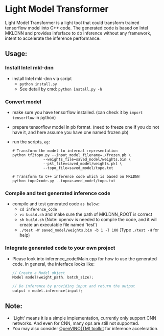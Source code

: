 # Light Model Transformer

Light Model Transformer is a light tool that could transform trained tensorflow model into C++ code. The generated code is based on Intel MKLDNN and provides inferface to do inference without any framework, intent to accelerate the inference performance.

## Usage:

### Install Intel mkl-dnn
- install Intel mkl-dnn via script
    - `python install.py`
    - See detail by cmd: `python install.py -h`

### Convert model

- make sure you have tensorflow installed. (can check it by `import tensorflow` in python)

- prepare tensorflow model in pb format. (need to freeze one if you do not have it, and here assume you have one named frozen.pb)

- run the scripts, `eg:` 

  ```
  # Transform the model to internal representation
  python tf2topo.py --input_model_filename=./frozen.pb \
                --weights_file=saved_model/weights.bin \
                --pkl_file=saved_model/weights.pkl \
                --topo_file=saved_model/topo.txt

  # Transform to C++ inference code which is based on MKLDNN
  python topo2code.py --topo=saved_model/topo.txt
  ```

### Compile and test generated inference code

- compile and test generated code `as below:`
    - `cd inference_code`
    - `vi build.sh` and make sure the path of MKLDNN_ROOT is correct
    - `sh build.sh` (Note: opencv is needed to compile the code, and it will create an executable file named 'test')
    - `./test -W saved_model/weights.bin -b 1 -l 100` (Type `./test -H` for help)

### Integrate generated code to your own project

- Please look into inference_code/Main.cpp for how to use the generated code. In general, the inferface looks like:

  ```C++
  // Create a Model object
  Model model(weight_path, batch_size);
  
  // Do inference by providing input and return the output
  output = model.inference(input);
  ```

## Note:

- 'Light' means it is a simple implementation, currently only support CNN networks. And even for CNN, many ops are still not supported.
- You may also consider [OpenVINO(TM) toolkit](https://software.intel.com/en-us/openvino-toolkit) for inference acceleration.
